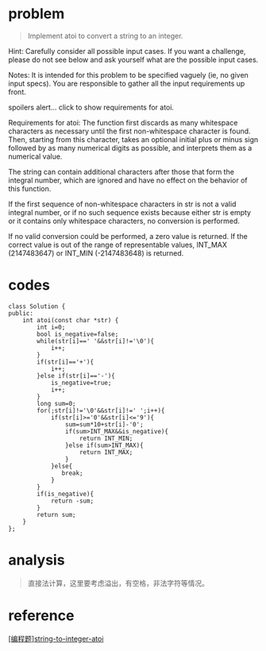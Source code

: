 # problem
>Implement atoi to convert a string to an integer.

Hint: Carefully consider all possible input cases. If you want a challenge, please do not see below and ask yourself what are the possible input cases.

Notes: It is intended for this problem to be specified vaguely (ie, no given input specs). You are responsible to gather all the input requirements up front.

spoilers alert... click to show requirements for atoi.

Requirements for atoi:
The function first discards as many whitespace characters as necessary until the first non-whitespace character is found. Then, starting from this character, takes an optional initial plus or minus sign followed by as many numerical digits as possible, and interprets them as a numerical value.

The string can contain additional characters after those that form the integral number, which are ignored and have no effect on the behavior of this function.

If the first sequence of non-whitespace characters in str is not a valid integral number, or if no such sequence exists because either str is empty or it contains only whitespace characters, no conversion is performed.

If no valid conversion could be performed, a zero value is returned. If the correct value is out of the range of representable values, INT_MAX (2147483647) or INT_MIN (-2147483648) is returned.

# codes
```
class Solution {
public:
    int atoi(const char *str) {
        int i=0;
        bool is_negative=false;
        while(str[i]==' '&&str[i]!='\0'){
            i++;
        }
        if(str[i]=='+'){
            i++;
        }else if(str[i]=='-'){
            is_negative=true;
            i++;
        }
        long sum=0;
        for(;str[i]!='\0'&&str[i]!=' ';i++){
            if(str[i]>='0'&&str[i]<='9'){
                sum=sum*10+str[i]-'0';
                if(sum>INT_MAX&&is_negative){
                    return INT_MIN;
                }else if(sum>INT_MAX){
                    return INT_MAX;
                }
            }else{
               break;
            }
        }
        if(is_negative){
            return -sum;
        }
        return sum;
    }
};
```

# analysis
>直接法计算，这里要考虑溢出，有空格，非法字符等情况。

# reference
[[编程题]string-to-integer-atoi][1]

[1]: https://www.nowcoder.com/questionTerminal/44d8c152c38f43a1b10e168018dcc13f
